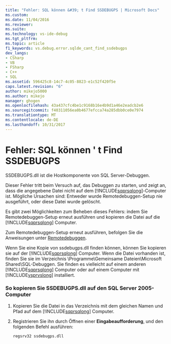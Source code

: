 ```yaml
---
title: "Fehler: SQL können &#39; t Find SSDEBUGPS | Microsoft Docs"
ms.custom: 
ms.date: 11/04/2016
ms.reviewer: 
ms.suite: 
ms.technology: vs-ide-debug
ms.tgt_pltfrm: 
ms.topic: article
f1_keywords: vs.debug.error.sqlde_cant_find_ssdebugps
dev_langs:
- CSharp
- VB
- FSharp
- C++
- SQL
ms.assetid: 596425c8-14c7-4c05-8823-e1c52f420f5e
caps.latest.revision: "6"
author: mikejo5000
ms.author: mikejo
manager: ghogen
ms.openlocfilehash: 43a437cfc4be1c9168b16e4b9d1a46e2eadcb2e6
ms.sourcegitcommit: f40311056ea0b4677efcca74a285dbb0ce0e7974
ms.translationtype: MT
ms.contentlocale: de-DE
ms.lasthandoff: 10/31/2017
---
```

# <a name="error-sql-can39t-find-ssdebugps"></a>Fehler: SQL können &#39; t Find SSDEBUGPS
SSDEBUGPS.dll ist die Hostkomponente von SQL Server-Debuggen.  
  
 Dieser Fehler tritt beim Versuch auf, das Debuggen zu starten, und zeigt an, dass die angegebene Datei nicht auf dem [!INCLUDE[sqprsqlong](../debugger/includes/sqprsqlong_md.md)]-Computer ist. Mögliche Ursachen sind: Entweder wurde Remotedebuggen-Setup nie ausgeführt, oder diese Datei wurde gelöscht.  
  
 Es gibt zwei Möglichkeiten zum Beheben dieses Fehlers: indem Sie Remotedebuggen-Setup erneut ausführen und kopieren die Datei auf die [!INCLUDE[sqprsqlong](../debugger/includes/sqprsqlong_md.md)] Computer.  
  
 Zum Remotedebuggen-Setup erneut ausführen, befolgen Sie die Anweisungen unter [Remotedebuggen](../debugger/remote-debugging.md).  
  
 Wenn Sie eine Kopie von ssdebugps.dll finden können, können Sie kopieren sie auf der [!INCLUDE[sqprsqlong](../debugger/includes/sqprsqlong_md.md)] Computer. Wenn die Datei vorhanden ist, finden Sie sie im Verzeichnis \Programme\Gemeinsame Dateien\Microsoft Shared\SQL-Debuggen. Sie finden es vielleicht auf einem anderen [!INCLUDE[sqprsqlong](../debugger/includes/sqprsqlong_md.md)] Computer oder auf einem Computer mit [!INCLUDE[vsprvslong](../code-quality/includes/vsprvslong_md.md)] installiert.  
  
### <a name="to-copy-ssdebugpsdll-onto-the-sql-server-2005-machine"></a>So kopieren Sie SSDEBUGPS.dll auf den SQL Server 2005-Computer  
  
1.  Kopieren Sie die Datei in das Verzeichnis mit dem gleichen Namen und Pfad auf dem [!INCLUDE[sqprsqlong](../debugger/includes/sqprsqlong_md.md)] Computer.  
  
2.  Registrieren Sie ihn durch Öffnen einer **Eingabeaufforderung**, und den folgenden Befehl ausführen:  
  
    ```  
    regsrv32 ssdebugps.dll  
    ```